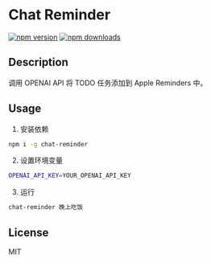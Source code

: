 # Chat Reminder



[![npm version](https://badge.fury.io/js/chat-reminder.svg)](https://badge.fury.io/js/chat-reminder)
[![npm downloads](https://img.shields.io/npm/dm/chat-reminder.svg)](https://www.npmjs.com/package/chat-reminder)

## Description

调用 OPENAI API 将 TODO 任务添加到 Apple Reminders 中。

## Usage

1. 安装依赖

```bash
npm i -g chat-reminder
```

2. 设置环境变量

```bash
OPENAI_API_KEY=YOUR_OPENAI_API_KEY
```

3. 运行

```bash
chat-reminder 晚上吃饭
```

## License

MIT
